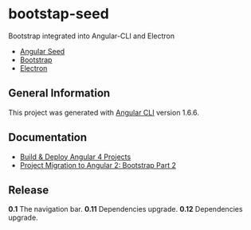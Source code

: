 # bootstap-seed
Bootstrap integrated into Angular-CLI and Electron

- [Angular Seed](https://github.com/mgechev/angular-seed)
- [Bootstrap](https://github.com/twbs/bootstrap)
- [Electron](https://electron.atom.io/)

## General Information
This project was generated with [Angular CLI](https://github.com/angular/angular-cli) version 1.6.6.

## Documentation

- [Build & Deploy Angular 4 Projects](http://shortfastgood.blogspot.ch/2017/06/build-deploy-angular-4-projects.html)
- [Project Migration to Angular 2: Bootstrap Part 2](http://shortfastgood.blogspot.com/2017/01/project-migration-to-angular-2.html)

## Release

**0.1** The navigation bar.
**0.11** Dependencies upgrade.
**0.12** Dependencies upgrade.
